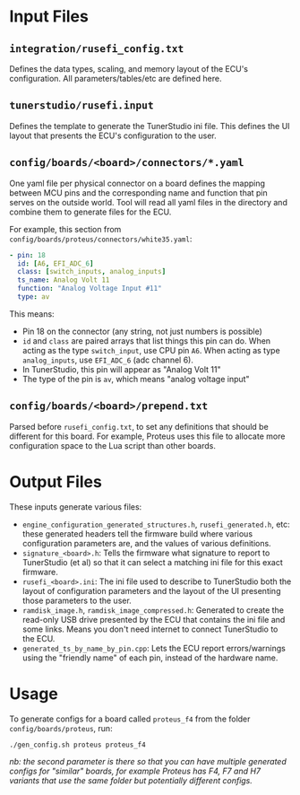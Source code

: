 
# Input Files

## `integration/rusefi_config.txt`

Defines the data types, scaling, and memory layout of the ECU's configuration. All parameters/tables/etc are defined here.

## `tunerstudio/rusefi.input`

Defines the template to generate the TunerStudio ini file. This defines the UI layout that presents the ECU's configuration to the user.

## `config/boards/<board>/connectors/*.yaml`

One yaml file per physical connector on a board defines the mapping between MCU pins and the corresponding name and function that pin serves on the outside world. Tool will read all yaml files in the directory and combine them to generate files for the ECU.

For example, this section from `config/boards/proteus/connectors/white35.yaml`:

```yaml
- pin: 18
  id: [A6, EFI_ADC_6]
  class: [switch_inputs, analog_inputs]
  ts_name: Analog Volt 11
  function: "Analog Voltage Input #11"
  type: av
```

This means:

- Pin 18 on the connector (any string, not just numbers is possible)
- `id` and `class` are paired arrays that list things this pin can do. When acting as the type `switch_input`, use CPU pin `A6`. When acting as type `analog_inputs`, use `EFI_ADC_6` (adc channel 6).
- In TunerStudio, this pin will appear as "Analog Volt 11"
- The type of the pin is `av`, which means "analog voltage input"

## `config/boards/<board>/prepend.txt`

Parsed before `rusefi_config.txt`, to set any definitions that should be different for this board. For example, Proteus uses this file to allocate more configuration space to the Lua script than other boards.

# Output Files

These inputs generate various files:

- `engine_configuration_generated_structures.h`, `rusefi_generated.h`, etc: these generated headers tell the firmware build where various configuration parameters are, and the values of various definitions.
- `signature_<board>.h`: Tells the firmware what signature to report to TunerStudio (et al) so that it can select a matching ini file for this exact firmware.
- `rusefi_<board>.ini`: The ini file used to describe to TunerStudio both the layout of configuration parameters and the layout of the UI presenting those parameters to the user.
- `ramdisk_image.h`, `ramdisk_image_compressed.h`: Generated to create the read-only USB drive presented by the ECU that contains the ini file and some links. Means you don't need internet to connect TunerStudio to the ECU.
- `generated_ts_by_name_by_pin.cpp`: Lets the ECU report errors/warnings using the "friendly name" of each pin, instead of the hardware name.

# Usage

To generate configs for a board called `proteus_f4` from the folder `config/boards/proteus`, run:

`./gen_config.sh proteus proteus_f4`

_nb: the second parameter is there so that you can have multiple generated configs for "similar" boards, for example Proteus has F4, F7 and H7 variants that use the same folder but potentially different configs._
